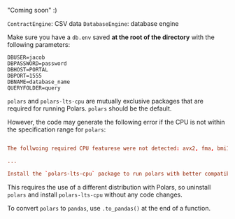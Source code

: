 "Coming soon" :)

`ContractEngine`: CSV data
`DatabaseEngine`: database engine

Make sure you have a `db.env` saved **at the root of the directory** with the following parameters:
``` .env
DBUSER=jacob
DBPASSWORD=password
DBHOST=PORTAL
DBPORT=1555
DBNAME=database_name
QUERYFOLDER=query
```

`polars` and `polars-lts-cpu` are mutually exclusive packages that are required for running Polars. `polars` should be the default.

However, the code may generate the following error if the CPU is not within the specification range for `polars`:
```toml

The follwoing required CPU featurese were not detected: avx2, fma, bmi1, bmi2, ...

...

Install the `polars-lts-cpu` package to run polars with better compatibility.
```

This requires the use of a different distribution with Polars, so uninstall `polars` and install `polars-lts-cpu` without any code changes.

To convert `polars` to `pandas`, use `.to_pandas()` at the end of a function.